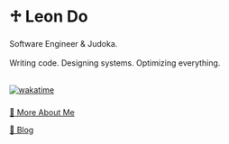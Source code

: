 <h1 align="left">♱ Leon Do</h1>

###
<p align="left">Software Engineer & Judoka. <br><br>Writing code. Designing systems. Optimizing everything.<br><br></p>

[![wakatime](https://wakatime.com/badge/user/f47f41c7-5163-496f-8735-3cc60fe4a962.svg)](https://wakatime.com/@f47f41c7-5163-496f-8735-3cc60fe4a962)

###
[🔗 More About Me](https://koishite.ru)

[📜 Blog](https://cache-me-if-you-can.up.railway.app/)
